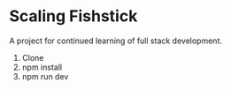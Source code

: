 # Scaling Fishstick

A project for continued learning of full stack development.


1. Clone
2. npm install
3. npm run dev